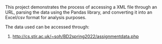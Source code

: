 This project demonstrates the process of accessing a XML file through an URL, parsing the data using the Pandas library, and converting it into an Excel/csv format for analysis purposes.

The data used can be accessed through:
1. http://cs.stir.ac.uk/~soh/BD2spring2022/assignmentdata.php